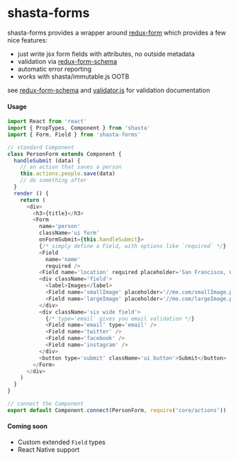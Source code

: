 # shasta-forms

shasta-forms provides a wrapper around [redux-form](https://github.com/erikras/redux-form) which provides a few nice features:
- just write jsx form fields with attributes, no outside metadata
- validation via [redux-form-schema](https://github.com/Lighthouse-io/redux-form-schema)
- automatic error reporting
- works with shasta/immutable.js OOTB

see [redux-form-schema](https://github.com/Lighthouse-io/redux-form-schema) and [validator.js](https://github.com/chriso/validator.js) for validation documentation

#### Usage
```js
import React from 'react'
import { PropTypes, Component } from 'shasta'
import { Form, Field } from 'shasta-forms'

// standard Component
class PersonForm extends Component {
  handleSubmit (data) {
    // an action that saves a person
    this.actions.people.save(data)
    // do something after
  }
  render () {
    return (
      <div>
        <h3>{title}</h3>
        <Form
          name='person'
          className='ui form'
          onFormSubmit={this.handleSubmit}>
          {/* simply define a Field, with options like `required` */}
          <Field
            name='name'
            required />
          <Field name='location' required placeholder='San Francisco, CA' />
          <div className='field'>
            <label>Images</label>
            <Field name='smallImage' placeholder='//me.com/smallImage.png' noLabel />
            <Field name='largeImage' placeholder='//me.com/largeImage.png' noLabel />
          </div>
          <div className='six wide field'>
            {/* type='email' gives you email validation */}
            <Field name='email' type='email' />
            <Field name='twitter' />
            <Field name='facebook' />
            <Field name='instagram' />
          </div>
          <button type='submit' className='ui button'>Submit</button>
        </Form>
      </div>
    )
  }
}

// connect the Component
export default Component.connect(PersonForm, require('core/actions'))
```

#### Coming soon
- Custom extended `Field` types
- React Native support